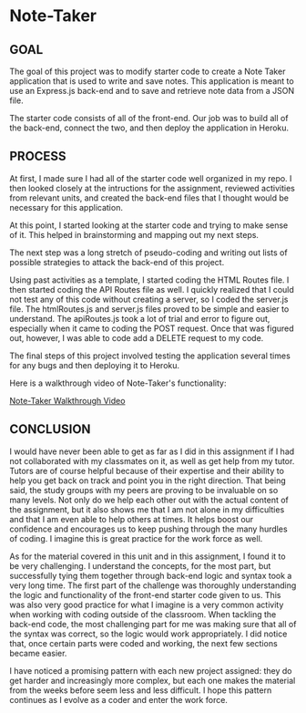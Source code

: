 # Note-Taker

## GOAL

The goal of this project was to modify starter code to create a Note Taker application that is used to write and save notes. This application is meant to use an Express.js back-end and to save and retrieve note data from a JSON file. 

The starter code consists of all of the front-end. Our job was to build all of the back-end, connect the two, and then deploy the application in Heroku. 

## PROCESS

At first, I made sure I had all of the starter code well organized in my repo. I then looked closely at the intructions for the assignment, reviewed activities from relevant units, and created the back-end files that I thought would be necessary for this application. 

At this point, I started looking at the starter code and trying to make sense of it. This helped in brainstorming and mapping out my next steps. 

The next step was a long stretch of pseudo-coding and writing out lists of possible strategies to attack the back-end of this project. 

Using past activities as a template, I started coding the HTML Routes file. I then started coding the API Routes file as well. I quickly realized that I could not test any of this code without creating a server, so I coded the server.js file. The htmlRoutes.js and server.js files proved to be simple and easier to understand. The apiRoutes.js took a lot of trial and error to figure out, especially when it came to coding the POST request. Once that was figured out, however, I was able to code add a DELETE request to my code. 

The final steps of this project involved testing the application several times for any bugs and then deploying it to Heroku. 

Here is a walkthrough video of Note-Taker's functionality:

[Note-Taker Walkthrough Video]()

## CONCLUSION

I would have never been able to get as far as I did in this assignment if I had not collaborated with my classmates on it, as well as get help from my tutor. Tutors are of course helpful because of their expertise and their ability to help you get back on track and point you in the right direction. That being said, the study groups with my peers are proving to be invaluable on so many levels. Not only do we help each other out with the actual content of the assignment, but it also shows me that I am not alone in my difficulties and that I am even able to help others at times. It helps boost our confidence and encourages us to keep pushing through the many hurdles of coding. I imagine this is great practice for the work force as well. 

As for the material covered in this unit and in this assignment, I found it to be very challenging. I understand the concepts, for the most part, but successfully tying them together through back-end logic and syntax took a very long time. The first part of the challenge was thoroughly understanding the logic and functionality of the front-end starter code given to us. This was also very good practice for what I imagine is a very common activity when working with coding outside of the classroom. When tackling the back-end code, the most challenging part for me was making sure that all of the syntax was correct, so the logic would work appropriately. I did notice that, once certain parts were coded and working, the next few sections became easier. 

I have noticed a promising pattern with each new project assigned: they do get harder and increasingly more complex, but each one makes the material from the weeks before seem less and less difficult. I hope this pattern continues as I evolve as a coder and enter the work force. 